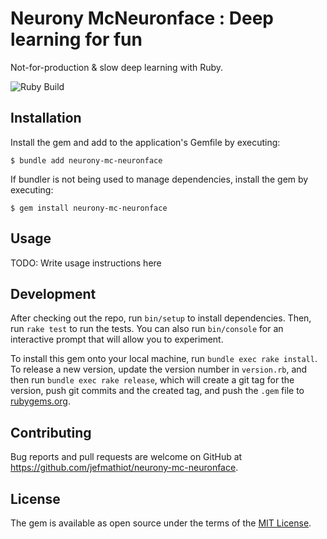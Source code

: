 # Neurony McNeuronface : Deep learning for fun

Not-for-production & slow deep learning with Ruby.

![Ruby Build](https://github.com/jefmathiot/neurony-mc-neuronface/actions/workflows/main.yml/badge.svg)

## Installation

Install the gem and add to the application's Gemfile by executing:

    $ bundle add neurony-mc-neuronface

If bundler is not being used to manage dependencies, install the gem by executing:

    $ gem install neurony-mc-neuronface

## Usage

TODO: Write usage instructions here

## Development

After checking out the repo, run `bin/setup` to install dependencies. Then, run `rake test` to run the tests. You can also run `bin/console` for an interactive prompt that will allow you to experiment.

To install this gem onto your local machine, run `bundle exec rake install`. To release a new version, update the version number in `version.rb`, and then run `bundle exec rake release`, which will create a git tag for the version, push git commits and the created tag, and push the `.gem` file to [rubygems.org](https://rubygems.org).

## Contributing

Bug reports and pull requests are welcome on GitHub at https://github.com/jefmathiot/neurony-mc-neuronface.

## License

The gem is available as open source under the terms of the [MIT License](https://opensource.org/licenses/MIT).
